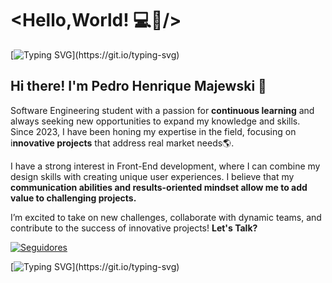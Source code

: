 # <Hello,World! 💻👋/>

[![Typing SVG](https://readme-typing-svg.demolab.com?font=Fira+Code&pause=1000&color=F79131&width=435&lines=Welcome+to+my+Github+profile!)](https://git.io/typing-svg)

## Hi there! I'm Pedro Henrique Majewski 🚀

Software Engineering student with a passion for **continuous learning** and always seeking new opportunities to expand my knowledge and skills. Since 2023, I have been honing my expertise in the field, focusing on i**nnovative projects** that address real market needs🌎.

I have a strong interest in Front-End development, where I can combine my design skills with creating unique user experiences. I believe that my **communication abilities and results-oriented mindset allow me to add value to challenging projects.**

I’m excited to take on new challenges, collaborate with dynamic teams, and contribute to the success of innovative projects! **Let's Talk?**

<p>
    <a href="https://br.linkedin.com/pedro-henrique-majewski-de-souza-e-silva">
        <img 
            alt="Seguidores" 
            title="Me siga no LinkedIn" 
            src="https://custom-icon-badges.demolab.com/github/followers/PedroMajewski?color=236ad3&labelColor=1155ba&style=for-the-badge&logo=linkedin2&label=LinkedIn&logoColor=white"
        />
    </a> 
</p>

[![Typing SVG](https://readme-typing-svg.demolab.com?font=Fira+Code&pause=200&color=RED&width=435&lines=Building+my+bio...)](https://git.io/typing-svg)

